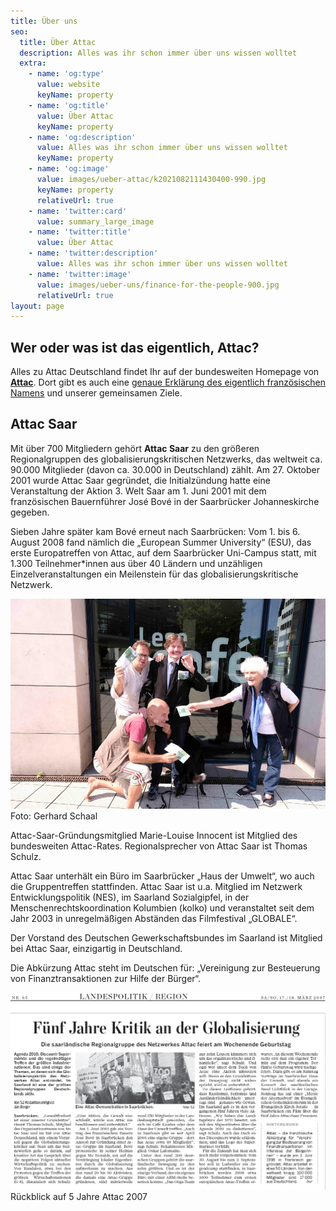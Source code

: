 ```yaml
---
title: Über uns
seo:
  title: Über Attac
  description: Alles was ihr schon immer über uns wissen wolltet
  extra:
    - name: 'og:type'
      value: website
      keyName: property
    - name: 'og:title'
      value: Über Attac
      keyName: property
    - name: 'og:description'
      value: Alles was ihr schon immer über uns wissen wolltet
      keyName: property
    - name: 'og:image'
      value: images/ueber-attac/k2021082111430400-990.jpg
      keyName: property
      relativeUrl: true
    - name: 'twitter:card'
      value: summary_large_image
    - name: 'twitter:title'
      value: Über Attac
    - name: 'twitter:description'
      value: Alles was ihr schon immer über uns wissen wolltet
    - name: 'twitter:image'
      value: images/ueber-uns/finance-for-the-people-900.jpg
      relativeUrl: true
layout: page
---
```

## Wer oder was ist das eigentlich, Attac?

Alles zu Attac Deutschland findet Ihr auf der bundesweiten Homepage von [**Attac**](www.attac.de). Dort gibt es auch eine [genaue Erklärung des eigentlich französischen Namens](https://www.attac.de/was-ist-attac) und unserer gemeinsamen Ziele.

## Attac Saar

Mit über 700 Mitgliedern gehört **Attac Saar** zu den größeren Regionalgruppen des globalisierungskritischen Netzwerks, das weltweit ca. 90.000 Mitglieder (davon ca. 30.000 in Deutschland) zählt. Am 27. Oktober 2001 wurde Attac Saar gegründet, die Initialzündung hatte eine Veranstaltung der Aktion 3. Welt Saar am 1. Juni 2001 mit dem französischen Bauernführer José Bové in der Saarbrücker Johanneskirche gegeben.

Sieben Jahre später kam Bové erneut nach Saarbrücken: Vom 1. bis 6. August 2008 fand nämlich die „European Summer University“ (ESU), das erste Europatreffen von Attac, auf dem Saarbrücker Uni-Campus statt, mit 1.300 Teilnehmer\*innen aus über 40 Ländern und unzähligen Einzelveranstaltungen ein Meilenstein für das globalisierungskritische Netzwerk.

![Attak in Aktion](/ueber-uns/images/k2021082111430400-990.jpg)
Foto: Gerhard Schaal

Attac-Saar-Gründungsmitglied Marie-Louise Innocent ist Mitglied des bundesweiten Attac-Rates. Regionalsprecher von Attac Saar ist Thomas Schulz.

Attac Saar unterhält ein Büro im Saarbrücker „Haus der Umwelt“, wo auch die Gruppentreffen stattfinden. Attac Saar ist u.a. Mitglied im Netzwerk Entwicklungspolitik (NES), im Saarland Sozialgipfel, in der Menschenrechtskoordination Kolumbien (kolko) und veranstaltet seit dem Jahr 2003 in unregelmäßigen Abständen das Filmfestival „GLOBALE“.

Der Vorstand des Deutschen Gewerkschaftsbundes im Saarland ist Mitglied bei Attac Saar, einzigartig in Deutschland.

Die Abkürzung Attac steht im Deutschen für: „Vereinigung zur Besteuerung von Finanztransaktionen zur Hilfe der Bürger“.

![5 Jahre Attac](images/5-jahre-attac.png)
Rückblick auf 5 Jahre Attac 2007
